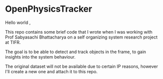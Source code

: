 # OpenPhysicsTracker

Hello world ,

This repo contains some brief code that I wrote when I was working with Prof Sabyasachi Bhattacharya on a self organizing system research project at TIFR.

The goal is to be able to detect and track objects in the frame, to gain insights into the system behaviour.

The original dataset will not be available due to certain IP reasons, however I'll create a new one and attach it to this repo.

